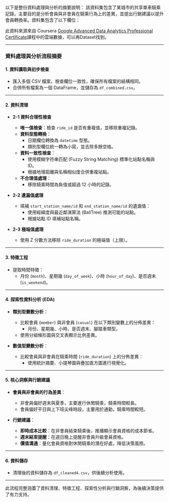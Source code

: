 以下是整份資料處理與分析的摘要說明：
該資料集包含了某城市的共享單車騎乘記錄，主要目的是分析會員與非會員在騎乘行為上的差異，並提出行銷建議以提升會員轉換率。資料集包含了以下欄位：

此資料來源來自 Coursera [Google Advanced Data Analytics Professional Certificate](https://www.coursera.org/google-certificates/advanced-data-analytics-certificate?utm_campaign=sou--google__med--organicsearch__cam--gwgsite__con--null__ter--null&utm_medium=institutions&utm_source=google#outcomes)課程中的雲端數據，可以再Dataset找到。

---

### **資料處理與分析流程摘要**

#### **1. 資料讀取與初步檢查**
- 匯入多個 CSV 檔案，檢查欄位一致性，確保所有檔案的結構相同。
- 合併所有檔案為一個 DataFrame，並儲存為 `df_combined.csv`。

---

#### **2. 資料清理**
- **2-1 資料合理性檢查**
    - **唯一值檢查**：檢查 `ride_id` 是否有重複值，並移除重複記錄。
    - **資料型態轉換**：
        - 日期欄位轉換為 `datetime` 型態。
        - 類別型欄位統一轉為小寫，並去除多餘空格。
    - **資料一致性檢查**：
        - 使用模糊字符串匹配 (Fuzzy String Matching) 標準化站點名稱與 ID。
        - 根據地理距離與名稱相似度合併重複站點。
    - **不合理值處理**：
        - 移除騎乘時間為負值或超過 12 小時的記錄。

- **2-2 遺漏值處理**
    - 填補 `start_station_name/id` 和 `end_station_name/id` 的遺漏值：
        - 使用經緯度與最近鄰演算法 (BallTree) 推測可能的站點。
        - 根據站點 ID 填補站點名稱。

- **2-3 極端值處理**
    - 使用 Z 分數方法移除 `ride_duration` 的極端值（上限）。

---

#### **3. 特徵工程**
- 提取時間特徵：
    - 月份 (`month`)、星期幾 (`day_of_week`)、小時 (`hour_of_day`)、是否週末 (`is_weekend`)。

---

#### **4. 探索性資料分析 (EDA)**
- **類別型變數分析**：
    - 比較會員 (`member`) 與非會員 (`casual`) 在以下類別變數上的分佈差異：
        - 月份、星期幾、小時、是否週末、腳踏車類型。
    - 使用分組條形圖與交叉表顯示比例差異。

- **數值型變數分析**：
    - 比較會員與非會員在騎乘時間 (`ride_duration`) 上的分佈差異：
        - 使用統計摘要、小提琴圖與疊加直方圖進行視覺化。

---

#### **5. 核心洞察與行銷建議**
- **會員與非會員的行為差異**：
    - 非會員偏好週末與夏季，主要進行休閒騎乘，騎乘時間較長。
    - 會員偏好平日與上下班尖峰時段，主要用於通勤，騎乘時間較短。

- **行銷建議**：
    - **即時成本比較**：在非會員結束騎乘後，推播顯示會員資格的成本節省。
    - **週末結束提醒**：在週日晚上提醒非會員升級會員資格。
    - **價值溝通**：量化會員資格對休閒騎乘的潛在好處，降低決策風險。
---

#### **6. 資料儲存**
- 清理後的資料儲存為 `df_cleaned4.csv`，供後續分析使用。

---

此流程完整涵蓋了資料清理、特徵工程、探索性分析與行銷洞察，為後續決策提供了有力支持。
